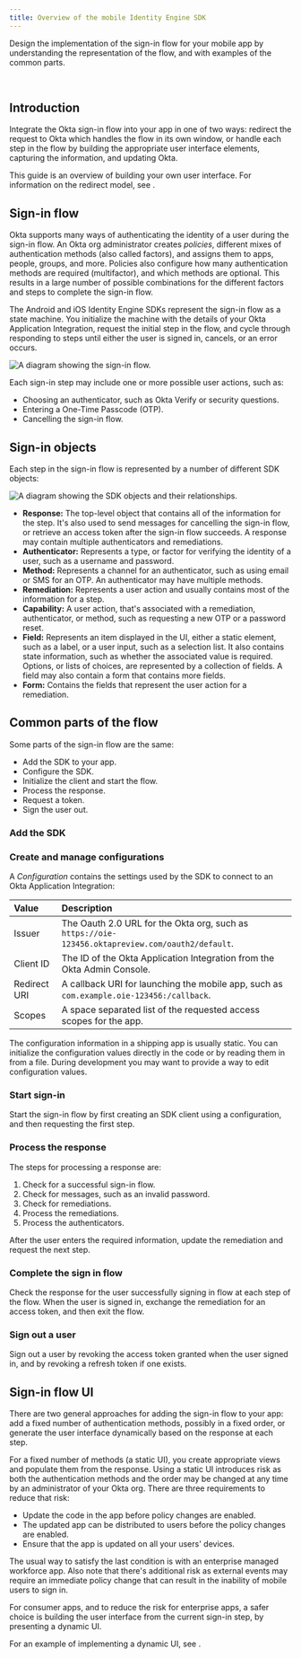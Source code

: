 ```yaml
---
title: Overview of the mobile Identity Engine SDK
---
```


<div class="oie-embedded-sdk">

Design the implementation of the sign-in flow for your mobile app by understanding the
representation of the flow, and with examples of the common parts.

<ApiLifecycle access="ie" /><br>

## Introduction

Integrate the Okta sign-in flow into your app in one of two ways: redirect the request to
Okta which handles the flow in its own window, or handle each step in the flow by
building the appropriate user interface elements, capturing the information, and updating
Okta.

This guide is an overview of building your own user interface. For information on the redirect model, see <StackSnippet snippet="redirectquickstart" inline />.

## Sign-in flow

Okta supports many ways of authenticating the identity of a user during the sign-in flow.
An Okta org administrator creates _policies_, different mixes of authentication methods
(also called factors), and assigns them to apps, people, groups, and more. Policies also
configure how many authentication methods are required (multifactor), and which methods
are optional. This results in a large number of possible combinations for the different
factors and steps to complete the sign-in flow.

The Android and iOS Identity Engine SDKs represent the sign-in flow as a state machine.
You initialize the machine with the details of your Okta Application Integration, request
the initial step in the flow, and cycle through responding to steps until either the user
is signed in, cancels, or an error occurs.

<div class="common-image-format">

![A diagram showing the sign-in flow.](/img/mobile-sdk/mobile-idx-basic-flow.png "A diagram that shows the sign-in flow.")

</div>

Each sign-in step may include one or more possible user actions, such as:
- Choosing an authenticator, such as Okta Verify or security questions.
- Entering a One-Time Passcode (OTP).
- Cancelling the sign-in flow.

## Sign-in objects

Each step in the sign-in flow is represented by a number of different SDK objects:

<div class="common-image-format">

![A diagram showing the SDK objects and their relationships.](/img/mobile-sdk/mobile-idx-objects.png "A diagram that shows the SDK objects for the sign in flow and the relationships between them.")

</div>

- **Response:** The top-level object that contains all of the information for the step.
It's also used to send messages for cancelling the sign-in flow, or retrieve an access
token after the sign-in flow succeeds. A response may contain multiple authenticators and
remediations.
- **Authenticator:** Represents a type, or factor for verifying the identity
of a user, such as a username and password.
- **Method:** Represents a channel for an authenticator, such as using email or SMS for an
OTP. An authenticator may have multiple methods.
- **Remediation:** Represents a user action and usually contains most of the information
for a step.
- **Capability:** A user action, that's associated with a remediation, authenticator, or method, such as requesting a new OTP or a password reset.
- **Field:** Represents an item displayed in the UI, either a static element, such as a
label, or a user input, such as a selection list. It also contains state information, such
as whether the associated value is required. Options, or lists of choices, are represented
by a collection of fields. A field may also contain a form that contains more fields.
- **Form:** Contains the fields that represent the user action for a remediation.

## Common parts of the flow

Some parts of the sign-in flow are the same:

- Add the SDK to your app.
- Configure the SDK.
- Initialize the client and start the flow.
- Process the response.
- Request a token.
- Sign the user out.

### Add the SDK

<StackSnippet snippet="adddependency" />

### Create and manage configurations

A _Configuration_ contains the settings used by the SDK to connect to an Okta Application Integration:

| Value         | Description |
| :------------ | :---------- |
| Issuer        | The Oauth 2.0 URL for the Okta org, such as `https://oie-123456.oktapreview.com/oauth2/default`. |
| Client ID     | The ID of the Okta Application Integration from the Okta Admin Console.  |
| Redirect URI  | A callback URI for launching the mobile app, such as `com.example.oie-123456:/callback`. |
| Scopes        | A space separated list of the requested access scopes for the app. |

The configuration information in a shipping app is usually static. You can initialize the
configuration values directly in the code or by reading them in from a file. During
development you may want to provide a way to edit configuration values.

<StackSnippet snippet="loadingaconfiguration" />

### Start sign-in

Start the sign-in flow by first creating an SDK client using a configuration, and then requesting the first step.

<StackSnippet snippet="initializingsdksession" />

### Process the response

The steps for processing a response are:
1. Check for a successful sign-in flow.
1. Check for messages, such as an invalid password.
1. Check for remediations.
1. Process the remediations.
1. Process the authenticators.

After the user enters the required information, update the remediation and request the next step.

<StackSnippet snippet="processresponse" />

### Complete the sign in flow

Check the response for the user successfully signing in flow at each step of the flow. When the user is signed in, exchange the remediation for an access token, and then exit the flow.

<StackSnippet snippet="gettingatoken" />

### Sign out a user

Sign out a user by revoking the access token granted when the user signed in, and by
revoking a refresh token if one exists.

<StackSnippet snippet="signingout" />

## Sign-in flow UI

There are two general approaches for adding the sign-in flow to your app: add a fixed
number of authentication methods, possibly in a fixed order, or generate the user
interface dynamically based on the response at each step.

For a fixed number of methods (a static UI), you create appropriate views and populate them from the response. Using a static UI introduces risk as both the authentication methods and the order may be changed at any time by an administrator of your Okta org. There are three requirements to reduce that risk:

- Update the code in the app before policy changes are enabled.
- The updated app can be distributed to users before the policy changes are enabled.
- Ensure that the app is updated on all your users' devices.

The usual way to satisfy the last condition is with an enterprise managed workforce app.
Also note that there's additional risk as external events may require an immediate policy
change that can result in the inability of mobile users to sign in.

For consumer apps, and to reduce the risk for enterprise apps, a safer choice is building
the user interface from the current sign-in step, by presenting a dynamic UI.

For an example of implementing a dynamic UI, see <StackSnippet snippet="dynamicuisample" inline />.

</div>
